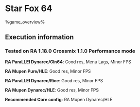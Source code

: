 # Star Fox 64 

%game_overview%

## Execution information

### Tested on RA 1.18.0 Crossmix 1.1.0 Performance mode

**RA ParaLLEl Dynarec/Gln64**: Good res, Menu Lags, Minor FPS

**RA Mupen Pure/HLE**: Good res, Minor FPS

**RA ParaLLEl Dynarec/Rice**: Good res, Minor FPS

**RA Mupen Dynarec/HLE**: Good res, Minor FPS

**Recommended Core config**: RA Mupen Dynarec/HLE